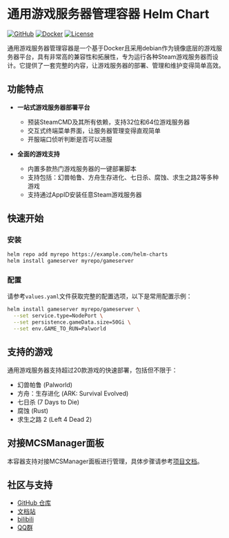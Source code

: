 # 通用游戏服务器管理容器 Helm Chart

[![GitHub](https://img.shields.io/github/stars/yxsj245/gameserver_container?style=flat-square)](https://github.com/yxsj245/gameserver_container)
[![Docker](https://img.shields.io/docker/pulls/xiaozhu674/gameserver?style=flat-square)](https://hub.docker.com/r/xiaozhu674/gameserver)
[![License](https://img.shields.io/github/license/yxsj245/gameserver_container?style=flat-square)](https://github.com/yxsj245/gameserver_container)

通用游戏服务器管理容器是一个基于Docker且采用debian作为镜像底层的游戏服务器平台，具有非常高的兼容性和拓展性，专为运行各种Steam游戏服务器而设计。它提供了一套完整的内容，让游戏服务器的部署、管理和维护变得简单高效。

## 功能特点

- **一站式游戏服务器部署平台**
  - 预装SteamCMD及其所有依赖，支持32位和64位游戏服务器
  - 交互式终端菜单界面，让服务器管理变得直观简单
  - 开服端口侦听判断是否可以进服
  
- **全面的游戏支持**
  - 内置多款热门游戏服务器的一键部署脚本
  - 支持包括：幻兽帕鲁、方舟生存进化、七日杀、腐蚀、求生之路2等多种游戏
  - 支持通过AppID安装任意Steam游戏服务器

## 快速开始

### 安装

```bash
helm repo add myrepo https://example.com/helm-charts
helm install gameserver myrepo/gameserver
```

### 配置

请参考`values.yaml`文件获取完整的配置选项，以下是常用配置示例：

```bash
helm install gameserver myrepo/gameserver \
  --set service.type=NodePort \
  --set persistence.gameData.size=50Gi \
  --set env.GAME_TO_RUN=Palworld
```

## 支持的游戏

通用游戏服务器支持超过20款游戏的快速部署，包括但不限于：
- 幻兽帕鲁 (Palworld)
- 方舟：生存进化 (ARK: Survival Evolved)
- 七日杀 (7 Days to Die)
- 腐蚀 (Rust)
- 求生之路 2 (Left 4 Dead 2)

## 对接MCSManager面板

本容器支持对接MCSManager面板进行管理，具体步骤请参考[项目文档](http://blogpage.xiaozhuhouses.asia/html4/index.html#/)。

## 社区与支持

- [GitHub 仓库](https://github.com/yxsj245/gameserver_container)
- [文档站](http://blogpage.xiaozhuhouses.asia/html4/index.html#/)
- [bilibili](https://www.bilibili.com/video/BV1YiLqz7EVX/)
- [QQ群](https://qm.qq.com/q/iFTPvgcfDO) 